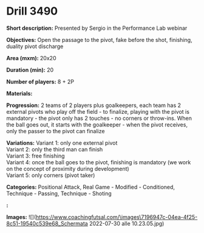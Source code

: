 # Drill 3490

**Short description:**
Presented by Sergio in the Performance Lab webinar

**Objectives:**
Open the passage to the pivot, fake before the shot, finishing, duality pivot discharge

**Area (mxm):**
20x20

**Duration (min):**
20

**Number of players:**
8 + 2P

**Materials:**


**Progression:**
2 teams of 2 players plus goalkeepers, each team has 2 external pivots who play off the field - to finalize, playing with the pivot is mandatory - the pivot only has 2 touches - no corners or throw-ins. When the ball goes out, it starts with the goalkeeper - when the pivot receives, only the passer to the pivot can finalize

**Variations:**
Variant 1: only one external pivot  
Variant 2: only the third man can finish  
Variant 3: free finishing  
Variant 4: once the ball goes to the pivot, finishing is mandatory (we work on the concept of proximity during development)  
Variant 5: only corners (pivot taker)

**Categories:**
Positional Attack, Real Game - Modified - Conditioned, Technique - Passing, Technique - Shoting

**:**


**Images:**
![](https://www.coachingfutsal.com/\images\7196947c-04ea-4f25-8c51-19540c539e68_Schermata 2022-07-30 alle 10.23.05.jpg)

